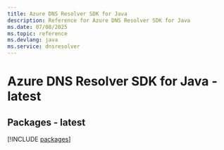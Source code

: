 ```yaml
---
title: Azure DNS Resolver SDK for Java
description: Reference for Azure DNS Resolver SDK for Java
ms.date: 07/08/2025
ms.topic: reference
ms.devlang: java
ms.service: dnsresolver
---
```

# Azure DNS Resolver SDK for Java - latest
## Packages - latest
[!INCLUDE [packages](dns-resolver-index.md)]
